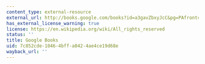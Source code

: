 ```yaml
---
content_type: external-resource
external_url: http://books.google.com/books?id=a3gavZbxyJcC&pg=PAfrontcover
has_external_license_warning: true
license: https://en.wikipedia.org/wiki/All_rights_reserved
status: ''
title: Google Books
uid: 7c852cde-1046-4bff-a042-4ae4ce19d68e
wayback_url: ''
---
```

